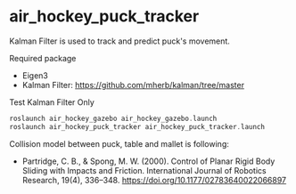 # air_hockey_puck_tracker

Kalman Filter is used to track and predict puck's movement.

Required package
* Eigen3
* Kalman Filter: https://github.com/mherb/kalman/tree/master

Test Kalman Filter Only

```asm
roslaunch air_hockey_gazebo air_hockey_gazebo.launch 
roslaunch air_hockey_puck_tracker air_hockey_puck_tracker.launch
```

Collision model between puck, table and mallet is following:

* Partridge, C. B., & Spong, M. W. (2000). Control of Planar Rigid Body Sliding with Impacts and Friction. International Journal of Robotics Research, 19(4), 336–348. https://doi.org/10.1177/02783640022066897

